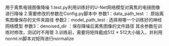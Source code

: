 用于离焦电镜图像降噪
1.test.py利用训练好的U-Net网络模型对离焦的电镜图像进行降噪
2.需要修改的参数在Config.py脚本中
    参数1：data_path_test ： 原始离焦图像保存的文件夹路径
    参数2：model_path_test : 选择用哪一个训练好的神经网络模型
    参数3：denoised_dir ：保存降噪后离焦图像的文件路径
    其余参数在训练时修改，测试时不用管
3.训练前，需要将矩阵截成512 * 512大小输入，并利用normI.m脚本对矩阵进行normalize

